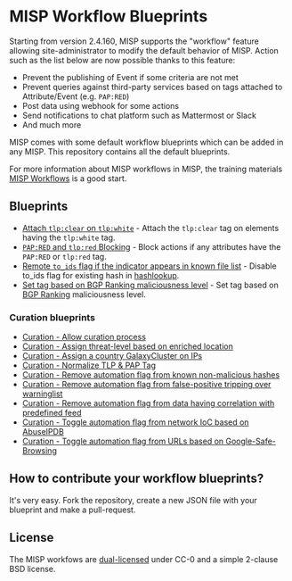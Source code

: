 # MISP Workflow Blueprints

Starting from version 2.4.160, MISP supports the "workflow" feature allowing site-administrator to modify the default behavior of MISP. Action such as the list below are now possible thanks to this feature:
- Prevent the publishing of Event if some criteria are not met
- Prevent queries against third-party services based on tags attached to Attribute/Event (e.g. `PAP:RED`)
- Post data using webhook for some actions
- Send notifications to chat platform such as Mattermost or Slack
- And much more

 MISP comes with some default workflow blueprints which can be added in any MISP. This repository contains all the default blueprints.

For more information about MISP workflows in MISP, the training materials [MISP Workflows](https://www.misp-project.org/misp-training/a.12-misp-workflows.pdf) is a good start.

## Blueprints

- [Attach `tlp:clear` on `tlp:white`](./blueprints/blueprint_attach-tlp_clear-on-tlp_white_1661328256.json) - Attach the `tlp:clear` tag on elements having the `tlp:white` tag.
- [`PAP:RED` and `tlp:red` Blocking](./blueprints/blueprint_pap_red-and-tlp_red-blocking_1661328258.json) - Block actions if any attributes have the `PAP:RED` or `tlp:red` tag.
- [Remote `to_ids` flag if the indicator appears in known file list](https://github.com/MISP/misp-workflow-blueprints/blob/main/blueprints/blueprint_disable-to_ids-flag-for-existing-hash-in-hashlookup_1667228944.json) - Disable to_ids flag for existing hash in [hashlookup](https://www.hashlookup.io/).
- [Set tag based on BGP Ranking maliciousness level](https://github.com/MISP/misp-workflow-blueprints/blob/main/blueprints/blueprint_set-tag-based-on-bgp-ranking-maliciousness-level_1668498668.json) - Set tag based on [BGP Ranking](https://bgpranking.circl.lu) maliciousness level.

### Curation blueprints
- [Curation - Allow curation process](./blueprints/blueprint_curation---allow-curation-process.json)
- [Curation - Assign threat-level based on enriched location](./blueprints/blueprint_curation---assign-threat-level-based-on-enriched-location.json)
- [Curation - Assign a country GalaxyCluster on IPs](./blueprints/blueprint_curation---assign-a-country-galaxycluster-on-ips.json)
- [Curation - Normalize TLP & PAP Tag](./blueprints/blueprint_curation---normalize-tlp-&-pap-tag.json)
- [Curation - Remove automation flag from known non-malicious hashes](./blueprints/blueprint_curation---remove-automation-flag-from-known-non-malicious-hashes.json)
- [Curation - Remove automation flag from false-positive tripping over warninglist](./blueprints/blueprint_curation---remove-automation-flag-from-false-positive-tripping-over-warninglist.json)
- [Curation - Remove automation flag from data having correlation with predefined feed](./blueprints/blueprint_curation---remove-automation-flag-from-data-having-correlation-with-predefined-feed.json)
- [Curation - Toggle automation flag from network IoC based on AbuseIPDB](./blueprints/blueprint_curation---toggle-automation-flag-from-network-ioc-based-on-abuseipdb.json)
- [Curation - Toggle automation flag from URLs based on Google-Safe-Browsing](./blueprints/blueprint_curation---toggle-automation-flag-from-urls-based-on-google-safe-browsing.json)

## How to contribute your workflow blueprints?

It's very easy. Fork the repository, create a new JSON file with your blueprint and make a pull-request.

## License

The MISP workfows are [dual-licensed](./LICENSE.md) under CC-0 and a simple 2-clause BSD license.
